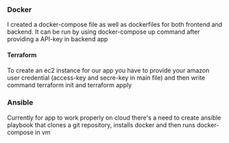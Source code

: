 ### Docker

I created a docker-compose file as well as dockerfiles for both frontend and backend. It can be run by using docker-compose up command after providing a API-key in backend app

#### Terraform

To create an ec2 instance for our app you have to provide your amazon user credential (access-key and secre-key in main file) and then write command terraform init and terraform apply

### Ansible

Currently for app to work properly on cloud there's a need to create ansible playbook that clones a git repository, installs docker and then runs docker-compose in vm
